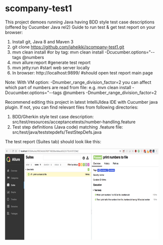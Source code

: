 # scompany-test1

This project demoes running Java having BDD style test case descriptions (offered by Cucumber Java rel2)
Guide to run test & get test report on your browser:
1. Install git, Java 8 and Maven 3
2. git clone https://github.com/jaheikki/scompany-test1.git
3. mvn clean install #or by tag:  mvn clean install -Dcucumber.options="--tags @numbers
4. mvn allure:report #generate test report
5. mvn jetty:run #start web server locally
6. In browser: http://localhost:9899/ #should open test report main page 

Note: With VM option: -Dnumber_range_division_factor=2 you can affect which part of numbers are read from file:
e.g. mvn clean install -Dcucumber.options="--tags @numbers -Dnumber_range_division_factor=2

Recommend editing this project in latest IntelliJIdea IDE with Cucumber java plugin. If not, you can find relevant files from following directories:
1. BDD/Gherkin style test case description: src/test/resources/acceptancetests/number-handling.feature
2. Test step definitions (Java code)  matching .feature file: src/test/java/teststepdefs/TestStepDefs.java

The test report (Suites tab) should look like this:

 <img src="https://raw.githubusercontent.com/jaheikki/scompany-test1/master/test-report.png" width="600" height="300">

